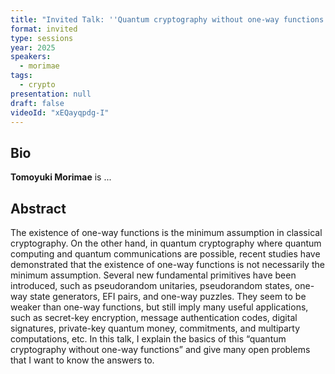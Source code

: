```yaml
---
title: "Invited Talk: ''Quantum cryptography without one-way functions''"
format: invited
type: sessions
year: 2025
speakers:
  - morimae
tags:
  - crypto
presentation: null
draft: false
videoId: "xEQayqpdg-I"
---
```

## Bio
**Tomoyuki Morimae** is ... 

## Abstract
The existence of one-way functions is the minimum assumption in classical cryptography. On the other hand, in quantum cryptography where quantum computing and quantum communications are possible, recent studies have demonstrated that the existence of one-way functions is not necessarily the minimum assumption.
Several new fundamental primitives have been introduced, such as pseudorandom unitaries, pseudorandom states, one-way state generators, EFI pairs, and one-way puzzles. They seem to be weaker than one-way functions, but still imply many useful applications, such as secret-key encryption, message authentication codes, digital signatures, private-key quantum money, commitments, and multiparty computations, etc. In this talk, I explain the basics of this “quantum cryptography without one-way functions” and give many open problems that I want to know the answers to.

<!-- fields to use above: -->
<!-- presentation: "/2024/sessions/slides/QCrypt2024InvitedDiamanti.pdf" -->
